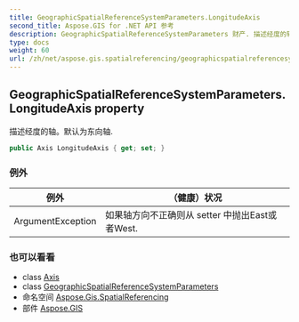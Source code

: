 ```yaml
---
title: GeographicSpatialReferenceSystemParameters.LongitudeAxis
second_title: Aspose.GIS for .NET API 参考
description: GeographicSpatialReferenceSystemParameters 财产. 描述经度的轴默认为东向轴.
type: docs
weight: 60
url: /zh/net/aspose.gis.spatialreferencing/geographicspatialreferencesystemparameters/longitudeaxis/
---
```

## GeographicSpatialReferenceSystemParameters.LongitudeAxis property

描述经度的轴。默认为东向轴.

```csharp
public Axis LongitudeAxis { get; set; }
```

### 例外

| 例外 | （健康）状况 |
| --- | --- |
| ArgumentException | 如果轴方向不正确则从 setter 中抛出East或者West. |

### 也可以看看

* class [Axis](../../axis/)
* class [GeographicSpatialReferenceSystemParameters](../)
* 命名空间 [Aspose.Gis.SpatialReferencing](../../geographicspatialreferencesystemparameters/)
* 部件 [Aspose.GIS](../../../)


